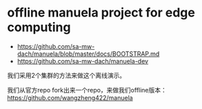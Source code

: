 # offline manuela project for edge computing

- https://github.com/sa-mw-dach/manuela/blob/master/docs/BOOTSTRAP.md
- https://github.com/sa-mw-dach/manuela-dev

我们采用2个集群的方法来做这个离线演示。

我们从官方repo fork出来一个repo，来做我们offline版本： https://github.com/wangzheng422/manuela



